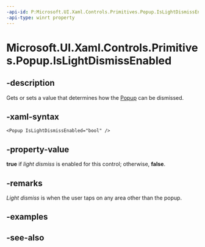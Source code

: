 ```yaml
---
-api-id: P:Microsoft.UI.Xaml.Controls.Primitives.Popup.IsLightDismissEnabled
-api-type: winrt property
---
```


<!-- Property syntax
public bool IsLightDismissEnabled { get;  set; }
-->

# Microsoft.UI.Xaml.Controls.Primitives.Popup.IsLightDismissEnabled

## -description
Gets or sets a value that determines how the [Popup](popup.md) can be dismissed.

## -xaml-syntax
```xaml
<Popup IsLightDismissEnabled="bool" />
```


## -property-value
**true** if *light dismiss* is enabled for this control; otherwise, **false**.

## -remarks
*Light dismiss* is when the user taps on any area other than the popup.

## -examples

## -see-also

